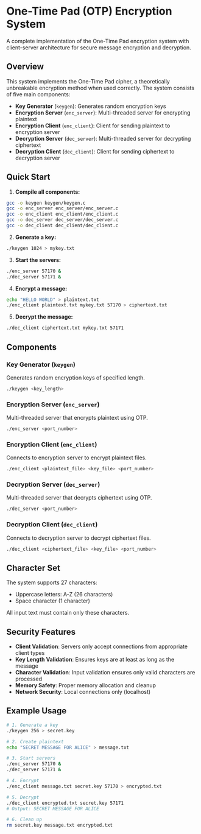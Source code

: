 # One-Time Pad (OTP) Encryption System

A complete implementation of the One-Time Pad encryption system with client-server architecture for secure message encryption and decryption.

## Overview

This system implements the One-Time Pad cipher, a theoretically unbreakable encryption method when used correctly. The system consists of five main components:

- **Key Generator** (`keygen`): Generates random encryption keys
- **Encryption Server** (`enc_server`): Multi-threaded server for encrypting plaintext
- **Encryption Client** (`enc_client`): Client for sending plaintext to encryption server
- **Decryption Server** (`dec_server`): Multi-threaded server for decrypting ciphertext
- **Decryption Client** (`dec_client`): Client for sending ciphertext to decryption server

## Quick Start

1. **Compile all components:**

```bash
gcc -o keygen keygen/keygen.c
gcc -o enc_server enc_server/enc_server.c
gcc -o enc_client enc_client/enc_client.c
gcc -o dec_server dec_server/dec_server.c
gcc -o dec_client dec_client/dec_client.c
```

2. **Generate a key:**

```bash
./keygen 1024 > mykey.txt
```

3. **Start the servers:**

```bash
./enc_server 57170 &
./dec_server 57171 &
```

4. **Encrypt a message:**

```bash
echo "HELLO WORLD" > plaintext.txt
./enc_client plaintext.txt mykey.txt 57170 > ciphertext.txt
```

5. **Decrypt the message:**

```bash
./dec_client ciphertext.txt mykey.txt 57171
```

## Components

### Key Generator (`keygen`)

Generates random encryption keys of specified length.

```bash
./keygen <key_length>
```

### Encryption Server (`enc_server`)

Multi-threaded server that encrypts plaintext using OTP.

```bash
./enc_server <port_number>
```

### Encryption Client (`enc_client`)

Connects to encryption server to encrypt plaintext files.

```bash
./enc_client <plaintext_file> <key_file> <port_number>
```

### Decryption Server (`dec_server`)

Multi-threaded server that decrypts ciphertext using OTP.

```bash
./dec_server <port_number>
```

### Decryption Client (`dec_client`)

Connects to decryption server to decrypt ciphertext files.

```bash
./dec_client <ciphertext_file> <key_file> <port_number>
```

## Character Set

The system supports 27 characters:

- Uppercase letters: A-Z (26 characters)
- Space character (1 character)

All input text must contain only these characters.

## Security Features

- **Client Validation**: Servers only accept connections from appropriate client types
- **Key Length Validation**: Ensures keys are at least as long as the message
- **Character Validation**: Input validation ensures only valid characters are processed
- **Memory Safety**: Proper memory allocation and cleanup
- **Network Security**: Local connections only (localhost)

## Example Usage

```bash
# 1. Generate a key
./keygen 256 > secret.key

# 2. Create plaintext
echo "SECRET MESSAGE FOR ALICE" > message.txt

# 3. Start servers
./enc_server 57170 &
./dec_server 57171 &

# 4. Encrypt
./enc_client message.txt secret.key 57170 > encrypted.txt

# 5. Decrypt
./dec_client encrypted.txt secret.key 57171
# Output: SECRET MESSAGE FOR ALICE

# 6. Clean up
rm secret.key message.txt encrypted.txt
```
